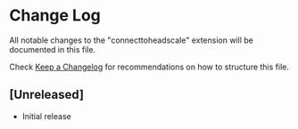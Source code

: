 # Change Log

All notable changes to the "connecttoheadscale" extension will be documented in this file.

Check [Keep a Changelog](http://keepachangelog.com/) for recommendations on how to structure this file.

## [Unreleased]

- Initial release